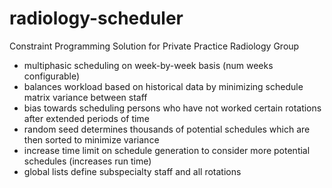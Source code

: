 # radiology-scheduler
Constraint Programming Solution for Private Practice Radiology Group
- multiphasic scheduling on week-by-week basis (num weeks configurable)
- balances workload based on historical data by minimizing schedule matrix variance between staff
- bias towards scheduling persons who have not worked certain rotations after extended periods of time
- random seed determines thousands of potential schedules which are then sorted to minimize variance
- increase time limit on schedule generation to consider more potential schedules (increases run time)
- global lists define subspecialty staff and all rotations
